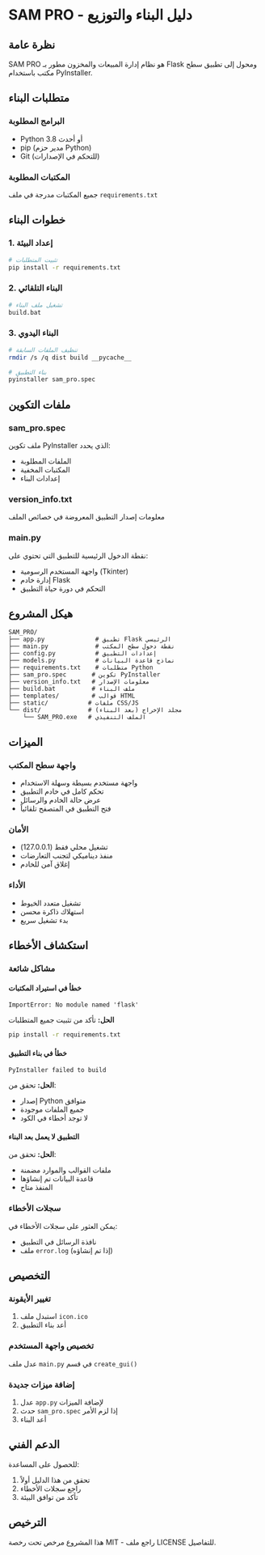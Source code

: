 # SAM PRO - دليل البناء والتوزيع

## نظرة عامة
SAM PRO هو نظام إدارة المبيعات والمخزون مطور بـ Flask ومحول إلى تطبيق سطح مكتب باستخدام PyInstaller.

## متطلبات البناء

### البرامج المطلوبة
- Python 3.8 أو أحدث
- pip (مدير حزم Python)
- Git (للتحكم في الإصدارات)

### المكتبات المطلوبة
جميع المكتبات مدرجة في ملف `requirements.txt`

## خطوات البناء

### 1. إعداد البيئة
```bash
# تثبيت المتطلبات
pip install -r requirements.txt
```

### 2. البناء التلقائي
```bash
# تشغيل ملف البناء
build.bat
```

### 3. البناء اليدوي
```bash
# تنظيف الملفات السابقة
rmdir /s /q dist build __pycache__

# بناء التطبيق
pyinstaller sam_pro.spec
```

## ملفات التكوين

### sam_pro.spec
ملف تكوين PyInstaller الذي يحدد:
- الملفات المطلوبة
- المكتبات المخفية
- إعدادات البناء

### version_info.txt
معلومات إصدار التطبيق المعروضة في خصائص الملف

### main.py
نقطة الدخول الرئيسية للتطبيق التي تحتوي على:
- واجهة المستخدم الرسومية (Tkinter)
- إدارة خادم Flask
- التحكم في دورة حياة التطبيق

## هيكل المشروع
```
SAM_PRO/
├── app.py              # تطبيق Flask الرئيسي
├── main.py             # نقطة دخول سطح المكتب
├── config.py           # إعدادات التطبيق
├── models.py           # نماذج قاعدة البيانات
├── requirements.txt    # متطلبات Python
├── sam_pro.spec       # تكوين PyInstaller
├── version_info.txt   # معلومات الإصدار
├── build.bat          # ملف البناء
├── templates/         # قوالب HTML
├── static/           # ملفات CSS/JS
└── dist/             # مجلد الإخراج (بعد البناء)
    └── SAM_PRO.exe   # الملف التنفيذي
```

## الميزات

### واجهة سطح المكتب
- واجهة مستخدم بسيطة وسهلة الاستخدام
- تحكم كامل في خادم التطبيق
- عرض حالة الخادم والرسائل
- فتح التطبيق في المتصفح تلقائياً

### الأمان
- تشغيل محلي فقط (127.0.0.1)
- منفذ ديناميكي لتجنب التعارضات
- إغلاق آمن للخادم

### الأداء
- تشغيل متعدد الخيوط
- استهلاك ذاكرة محسن
- بدء تشغيل سريع

## استكشاف الأخطاء

### مشاكل شائعة

#### خطأ في استيراد المكتبات
```
ImportError: No module named 'flask'
```
**الحل:** تأكد من تثبيت جميع المتطلبات
```bash
pip install -r requirements.txt
```

#### خطأ في بناء التطبيق
```
PyInstaller failed to build
```
**الحل:** تحقق من:
- إصدار Python متوافق
- جميع الملفات موجودة
- لا توجد أخطاء في الكود

#### التطبيق لا يعمل بعد البناء
**الحل:** تحقق من:
- ملفات القوالب والموارد مضمنة
- قاعدة البيانات تم إنشاؤها
- المنفذ متاح

### سجلات الأخطاء
يمكن العثور على سجلات الأخطاء في:
- نافذة الرسائل في التطبيق
- ملف `error.log` (إذا تم إنشاؤه)

## التخصيص

### تغيير الأيقونة
1. استبدل ملف `icon.ico`
2. أعد بناء التطبيق

### تخصيص واجهة المستخدم
عدل ملف `main.py` في قسم `create_gui()`

### إضافة ميزات جديدة
1. عدل `app.py` لإضافة الميزات
2. حدث `sam_pro.spec` إذا لزم الأمر
3. أعد البناء

## الدعم الفني
للحصول على المساعدة:
1. تحقق من هذا الدليل أولاً
2. راجع سجلات الأخطاء
3. تأكد من توافق البيئة

## الترخيص
هذا المشروع مرخص تحت رخصة MIT - راجع ملف LICENSE للتفاصيل.
